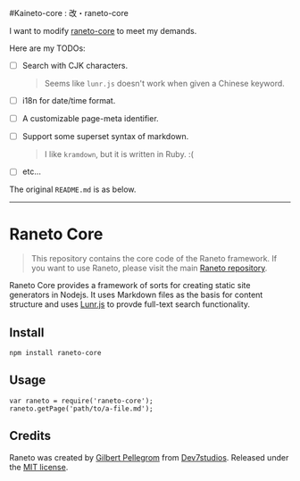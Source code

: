 #Kaineto-core : 改・raneto-core

I want to modify [raneto-core](https://github.com/gilbitron/Raneto-Core) to meet my demands.

Here are my TODOs:

 * [ ] Search with CJK characters.

     > Seems like `lunr.js` doesn't work when given a Chinese keyword.

 * [ ] i18n for date/time format.
 * [ ] A customizable page-meta identifier.
 * [ ] Support some superset syntax of markdown.

     > I like `kramdown`, but it is written in Ruby. :(

 * [ ] etc...


The original `README.md` is as below.

- - - -

# Raneto Core

> This repository contains the core code of the Raneto framework. If you want to use Raneto, please visit the main [Raneto repository](https://github.com/gilbitron/Raneto).

Raneto Core provides a framework of sorts for creating static site generators in Nodejs. It uses Markdown files as the basis for content structure and uses [Lunr.js](http://lunrjs.com) to provde full-text search functionality.

## Install

    npm install raneto-core

## Usage

```
var raneto = require('raneto-core');
raneto.getPage('path/to/a-file.md');
```

## Credits

Raneto was created by [Gilbert Pellegrom](http://gilbert.pellegrom.me) from
[Dev7studios](http://dev7studios.com). Released under the [MIT license](https://raw.githubusercontent.com/gilbitron/Raneto-Core/master/LICENSE).
